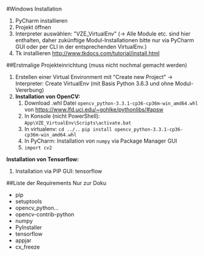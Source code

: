 #Windows Installation
1) PyCharm installieren
2) Projekt öffnen
3) Interpreter auswählen: "VZE_VirtualEnv" (→ Alle Module etc. sind hier enthalten, daher zukünftige Modul-Installationen bitte nur via PyCharm GUI oder per CLI in der entsprechenden VirtualEnv.)
4) Tk installieren http://www.tkdocs.com/tutorial/install.html

##Erstmalige Projekteinrichtung (muss nicht nochmal gemacht werden)
1) Erstellen einer Virtual Environment mit "Create new Project" → Interpreter: Create VirtualEnv (mit Basis Python 3.6.3 und ohne Modul-Vererbung)
2) **Installation von OpenCV:** 
    1) Download .whl Datei `opencv_python-3.3.1-cp36-cp36m-win_amd64.whl` von https://www.lfd.uci.edu/~gohlke/pythonlibs/#apsw
    2) In Konsole (nicht PowerShell): `App\VZE_VirtualEnv\Scripts\activate.bat` 
    3) In virtualenv: `cd ../..`  `pip install opencv_python-3.3.1-cp36-cp36m-win_amd64.whl`
    4) In PyCharm: Installation von `numpy` via Package Manager GUI
    5) `import cv2`

**Installation von Tensorflow:** 
1) Installation via PIP GUI: tensorflow

##Liste der Requirements
Nur zur Doku
- pip
- setuptools
- opencv_python...
- opencv-contrib-python
- numpy
- PyInstaller
- tensorflow
- appjar
- cx_freeze